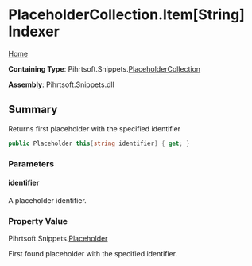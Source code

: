 <a name="_top"></a>

# PlaceholderCollection\.Item\[String\] Indexer

[Home](../../../../README.md#_top)

**Containing Type**: Pihrtsoft\.Snippets\.[PlaceholderCollection](../README.md#_top)

**Assembly**: Pihrtsoft\.Snippets\.dll

## Summary

Returns first placeholder with the specified identifier

```csharp
public Placeholder this[string identifier] { get; }
```

### Parameters

#### identifier

A placeholder identifier\.

### Property Value

Pihrtsoft\.Snippets\.[Placeholder](../../Placeholder/README.md#_top)

First found placeholder with the specified identifier\.
